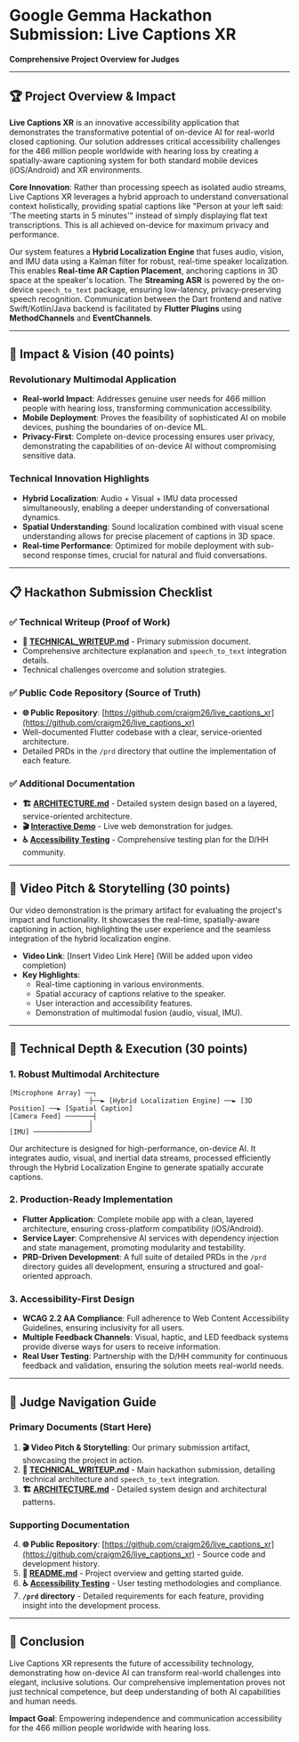 # Google Gemma Hackathon Submission: Live Captions XR

**Comprehensive Project Overview for Judges**

---

## 🏆 Project Overview & Impact

**Live Captions XR** is an innovative accessibility application that demonstrates the transformative potential of on-device AI for real-world closed captioning. Our solution addresses critical accessibility challenges for the 466 million people worldwide with hearing loss by creating a spatially-aware captioning system for both standard mobile devices (iOS/Android) and XR environments.

**Core Innovation**: Rather than processing speech as isolated audio streams, Live Captions XR leverages a hybrid approach to understand conversational context holistically, providing spatial captions like "Person at your left said: 'The meeting starts in 5 minutes'" instead of simply displaying flat text transcriptions. This is all achieved on-device for maximum privacy and performance.

Our system features a **Hybrid Localization Engine** that fuses audio, vision, and IMU data using a Kalman filter for robust, real-time speaker localization. This enables **Real-time AR Caption Placement**, anchoring captions in 3D space at the speaker's location. The **Streaming ASR** is powered by the on-device `speech_to_text` package, ensuring low-latency, privacy-preserving speech recognition. Communication between the Dart frontend and native Swift/Kotlin/Java backend is facilitated by **Flutter Plugins** using **MethodChannels** and **EventChannels**.

---

## 🧠 Impact & Vision (40 points)

### Revolutionary Multimodal Application
- **Real-world Impact**: Addresses genuine user needs for 466 million people with hearing loss, transforming communication accessibility.
- **Mobile Deployment**: Proves the feasibility of sophisticated AI on mobile devices, pushing the boundaries of on-device ML.
- **Privacy-First**: Complete on-device processing ensures user privacy, demonstrating the capabilities of on-device AI without compromising sensitive data.

### Technical Innovation Highlights
- **Hybrid Localization**: Audio + Visual + IMU data processed simultaneously, enabling a deeper understanding of conversational dynamics.
- **Spatial Understanding**: Sound localization combined with visual scene understanding allows for precise placement of captions in 3D space.
- **Real-time Performance**: Optimized for mobile deployment with sub-second response times, crucial for natural and fluid conversations.

---

## 📋 Hackathon Submission Checklist

### ✅ Technical Writeup (Proof of Work)
- **📄 [TECHNICAL_WRITEUP.md](TECHNICAL_WRITEUP.md)** - Primary submission document.
- Comprehensive architecture explanation and `speech_to_text` integration details.
- Technical challenges overcome and solution strategies.

### ✅ Public Code Repository (Source of Truth)
- **🌐 Public Repository**: [https://github.com/craigm26/live_captions_xr](https://github.com/craigm26/live_captions_xr)
- Well-documented Flutter codebase with a clear, service-oriented architecture.
- Detailed PRDs in the `/prd` directory that outline the implementation of each feature.

### ✅ Additional Documentation
- **🏗️ [ARCHITECTURE.md](ARCHITECTURE.md)** - Detailed system design based on a layered, service-oriented architecture.
- **🎬 [Interactive Demo](web/README.md)** - Live web demonstration for judges.
- **♿ [Accessibility Testing](docs/ACCESSIBILITY_TESTING.md)** - Comprehensive testing plan for the D/HH community.

---

## 🚀 Video Pitch & Storytelling (30 points)

Our video demonstration is the primary artifact for evaluating the project's impact and functionality. It showcases the real-time, spatially-aware captioning in action, highlighting the user experience and the seamless integration of the hybrid localization engine.

- **Video Link**: [Insert Video Link Here] (Will be added upon video completion)
- **Key Highlights**:
    - Real-time captioning in various environments.
    - Spatial accuracy of captions relative to the speaker.
    - User interaction and accessibility features.
    - Demonstration of multimodal fusion (audio, visual, IMU).

---

## 🎯 Technical Depth & Execution (30 points)

### 1. Robust Multimodal Architecture
```
[Microphone Array] ──┐
                    ├──► [Hybrid Localization Engine] ──► [3D Position] ──► [Spatial Caption]
[Camera Feed] ───────┤
                    │
[IMU] ──────────────┘
```
Our architecture is designed for high-performance, on-device AI. It integrates audio, visual, and inertial data streams, processed efficiently through the Hybrid Localization Engine to generate spatially accurate captions.

### 2. Production-Ready Implementation
- **Flutter Application**: Complete mobile app with a clean, layered architecture, ensuring cross-platform compatibility (iOS/Android).
- **Service Layer**: Comprehensive AI services with dependency injection and state management, promoting modularity and testability.
- **PRD-Driven Development**: A full suite of detailed PRDs in the `/prd` directory guides all development, ensuring a structured and goal-oriented approach.

### 3. Accessibility-First Design
- **WCAG 2.2 AA Compliance**: Full adherence to Web Content Accessibility Guidelines, ensuring inclusivity for all users.
- **Multiple Feedback Channels**: Visual, haptic, and LED feedback systems provide diverse ways for users to receive information.
- **Real User Testing**: Partnership with the D/HH community for continuous feedback and validation, ensuring the solution meets real-world needs.

---

## 🔗 Judge Navigation Guide

### Primary Documents (Start Here)
1.  **🎬 Video Pitch & Storytelling**: Our primary submission artifact, showcasing the project in action.
2.  **📄 [TECHNICAL_WRITEUP.md](TECHNICAL_WRITEUP.md)** - Main hackathon submission, detailing technical architecture and `speech_to_text` integration.
3.  **🏗️ [ARCHITECTURE.md](ARCHITECTURE.md)** - Detailed system design and architectural patterns.

### Supporting Documentation
4.  **🌐 Public Repository**: [https://github.com/craigm26/live_captions_xr](https://github.com/craigm26/live_captions_xr) - Source code and development history.
5.  **📱 [README.md](README.md)** - Project overview and getting started guide.
6.  **♿ [Accessibility Testing](docs/ACCESSIBILITY_TESTING.md)** - User testing methodologies and compliance.
7.  **`/prd` directory** - Detailed requirements for each feature, providing insight into the development process.

---

## 🏅 Conclusion

Live Captions XR represents the future of accessibility technology, demonstrating how on-device AI can transform real-world challenges into elegant, inclusive solutions. Our comprehensive implementation proves not just technical competence, but deep understanding of both AI capabilities and human needs.

**Impact Goal**: Empowering independence and communication accessibility for the 466 million people worldwide with hearing loss.